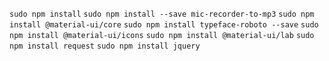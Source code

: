 `sudo npm install`
`sudo npm install --save mic-recorder-to-mp3`
`sudo npm install @material-ui/core`
`sudo npm install typeface-roboto --save`
`sudo npm install @material-ui/icons`
`sudo npm install @material-ui/lab`
`sudo npm install request`
`sudo npm install jquery`

